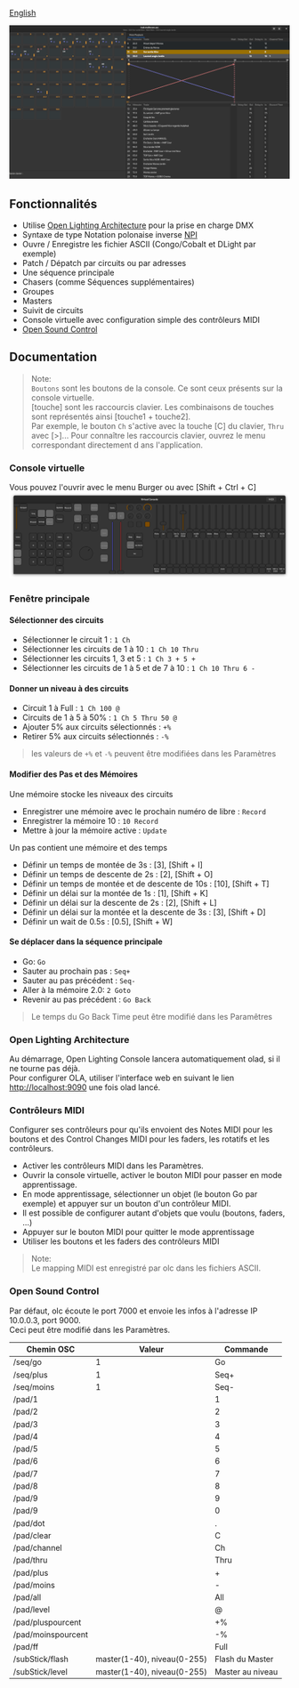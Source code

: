 [English](index.md)

![Window](https://raw.githubusercontent.com/mikacousin/olc/assets/olc.png)

## Fonctionnalités
- Utilise [Open Lighting Architecture](https://www.openlighting.org/ola/) pour la prise en charge DMX
- Syntaxe de type Notation polonaise inverse [NPI](https://fr.wikipedia.org/wiki/Notation_polonaise_inverse)
- Ouvre / Enregistre les fichier ASCII (Congo/Cobalt et DLight par exemple)
- Patch / Dépatch par circuits ou par adresses
- Une séquence principale
- Chasers (comme Séquences supplémentaires)
- Groupes
- Masters
- Suivit de circuits
- Console virtuelle avec configuration simple des contrôleurs MIDI
- [Open Sound Control](https://fr.wikipedia.org/wiki/Open_Sound_Control)

## Documentation 
> Note:  
> `Boutons` sont les boutons de la console. Ce sont ceux présents sur la console virtuelle.  
> [touche] sont les raccourcis clavier. Les combinaisons de touches sont représentés ainsi [touche1 + touche2].  
> Par exemple, le bouton `Ch` s'active avec la touche [C] du clavier, `Thru` avec [>]... Pour connaître les raccourcis clavier, ouvrez le menu correspondant directement d	ans l'application.

### Console virtuelle
Vous pouvez l'ouvrir avec le menu Burger ou avec [Shift + Ctrl + C]
![VirtualConsole](https://raw.githubusercontent.com/mikacousin/olc/assets/virtual_console.png)

### Fenêtre principale
#### Sélectionner des circuits
- Sélectionner le circuit 1 : `1 Ch`
- Sélectionner les circuits de 1 à 10 : `1 Ch 10 Thru`
- Sélectionner les circuits 1, 3 et 5 : `1 Ch 3 + 5 +`
- Sélectionner les circuits de 1 à 5 et de 7 à 10 : `1 Ch 10 Thru 6 -`

#### Donner un niveau à des circuits
- Circuit 1 à Full : `1 Ch 100 @`
- Circuits de 1 à 5 à 50% : `1 Ch 5 Thru 50 @`
- Ajouter 5% aux circuits sélectionnés : `+%`
- Retirer 5% aux circuits sélectionnés : `-%`
> les valeurs de `+%` et `-%` peuvent être modifiées dans les Paramètres

#### Modifier des Pas et des Mémoires

Une mémoire stocke les niveaux des circuits

- Enregistrer une mémoire avec le prochain numéro de libre :  `Record`
- Enregistrer la mémoire 10 :  `10 Record`
- Mettre à jour la mémoire active : `Update`  

Un pas contient une mémoire et des temps

- Définir un temps de montée de 3s : [3], [Shift + I]
- Définir un temps de descente de 2s : [2], [Shift + O]
- Définir un temps de montée et de descente de 10s : [10], [Shift + T]
- Définir un délai sur la montée de 1s : [1], [Shift + K]
- Définir un délai sur la descente de 2s : [2], [Shift + L]
- Définir un délai sur la montée et la descente de 3s : [3], [Shift + D]
- Définir un wait de 0.5s : [0.5], [Shift + W]

#### Se déplacer dans la séquence principale
- Go: `Go`
- Sauter au prochain pas : `Seq+`
- Sauter au pas précédent : `Seq-`
- Aller à la mémoire 2.0: `2 Goto`
- Revenir au pas précédent :  `Go Back`
> Le temps du Go Back Time peut être modifié dans les Paramêtres

### Open Lighting Architecture
Au démarrage, Open Lighting Console lancera automatiquement olad, si il ne tourne pas déjà.  
Pour configurer OLA, utiliser l'interface web en suivant le lien [http://localhost:9090](http://localhost:9090) une fois olad lancé.

### Contrôleurs MIDI
Configurer ses contrôleurs pour qu'ils envoient des Notes MIDI pour les boutons et des Control Changes MIDI pour les faders, les rotatifs et les contrôleurs.

- Activer les contrôleurs MIDI dans les Paramètres.
- Ouvrir la console virtuelle, activer le bouton MIDI pour passer en mode apprentissage.
- En mode apprentissage, sélectionner un objet (le bouton Go par exemple) et appuyer sur un bouton d'un contrôleur MIDI.
- Il est possible de configurer autant d'objets que voulu (boutons, faders, ...)
- Appuyer sur le bouton MIDI pour quitter le mode apprentissage
- Utiliser les boutons et les faders des contrôleurs MIDI
> Note:  
> Le mapping MIDI est enregistré par olc dans les fichiers ASCII.

### Open Sound Control
Par défaut, olc écoute le port 7000 et envoie les infos à l'adresse IP 10.0.0.3, port 9000.  
Ceci peut être modifié dans les Paramètres.
<style>
.tablelines table, .tablelines td, .tablelines th {
        border: 1px solid black;
        }
</style>
Chemin OSC | Valeur | Commande
---------- | ------ | --------
/seq/go | 1 | Go
/seq/plus | 1 | Seq+
/seq/moins | 1 | Seq-
/pad/1 | | 1
/pad/2 | | 2
/pad/3 | | 3
/pad/4 | | 4
/pad/5 | | 5
/pad/6 | | 6
/pad/7 | | 7
/pad/8 | | 8
/pad/9 | | 9
/pad/9 | | 0
/pad/dot | | .
/pad/clear | | C
/pad/channel | | Ch
/pad/thru | | Thru
/pad/plus | | +
/pad/moins | | -
/pad/all | | All
/pad/level | | @
/pad/pluspourcent | | +%
/pad/moinspourcent | | -%
/pad/ff | | Full
/subStick/flash | master(1-40), niveau(0-255) | Flash du Master
/subStick/level | master(1-40), niveau(0-255) | Master au niveau
